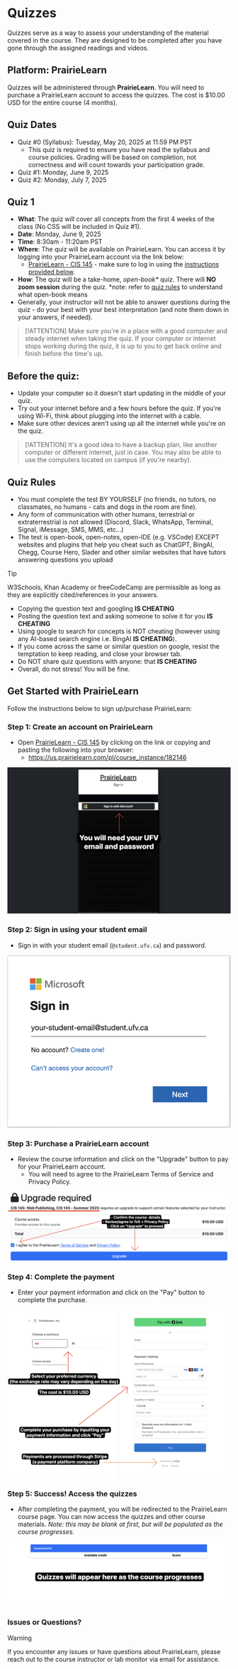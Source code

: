 # Quizzes

Quizzes serve as a way to assess your understanding of the material covered in the course. They are designed to be completed after you have gone through the assigned readings and videos.

## Platform: PrairieLearn

Quizzes will be administered through **PrairieLearn**. You will need to purchase a PrairieLearn account to access the quizzes. The cost is $10.00 USD for the entire course (4 months).

## Quiz Dates 

- Quiz #0 (Syllabus): Tuesday, May 20, 2025 at 11:59 PM PST
  - This quiz is required to ensure you have read the syllabus and course policies. Grading will be based on completion, not correctness and will count towards your participation grade.
- Quiz #1: Monday, June 9, 2025
- Quiz #2: Monday, July 7, 2025


## Quiz 1 
- **What**: The quiz will cover all concepts from the first 4 weeks of the class (No CSS will be included in Quiz #1).
- **Date**: Monday, June 9, 2025
- **Time**: 8:30am - 11:20am PST
- **Where**: The quiz will be available on PrairieLearn. You can access it by logging into your PrairieLearn account via the link below:
  - [PrairieLearn - CIS 145](https://us.prairielearn.com/) - make sure to log in using the [instructions provided below](#get-started-with-prairielearn).
- **How**: The quiz will be a take-home, *open-book\** quiz. There will **NO zoom session** during the quiz. 
*note: refer to [quiz rules](#quiz-rules) to understand what open-book means
- Generally, your instructor will not be able to answer questions during the quiz - do your best with your best interpretation (and note them down in your answers, if needed).

> [!ATTENTION]
> Make sure you're in a place with a good computer and steady internet when taking the quiz. If your computer or internet stops working during the quiz, it is up to you to get back online and finish before the time's up. 

## Before the quiz:
- Update your computer so it doesn't start updating in the middle of your quiz.
- Try out your internet before and a few hours before the quiz. If you're using Wi-Fi, think about plugging into the internet with a cable.
- Make sure other devices aren't using up all the internet while you're on the quiz.

> [!ATTENTION]
> It's a good idea to have a backup plan, like another computer or different internet, just in case. You may also be able to use the computers located on campus (if you're nearby).

## Quiz Rules
- You must complete the test BY YOURSELF (no friends, no tutors, no classmates, no humans - cats and dogs in the room are fine).
- Any form of communication with other humans, terrestrial or extraterrestrial is not allowed (Discord, Slack, WhatsApp, Terminal, Signal, iMessage, SMS, MMS, etc…)
- The test is open-book, open-notes, open-IDE (e.g. VSCode) EXCEPT websites and plugins that help you cheat such as ChatGPT, BingAI, Chegg, Course Hero, Slader and other similar websites that have tutors answering questions you upload 
> [!TIP]
> W3Schools, Khan Academy or freeCodeCamp are permissible as long as they are explicitly cited/references in your answers.
- Copying the question text and googling **IS CHEATING**
- Posting the question text and asking someone to solve it for you **IS CHEATING**
- Using google to search for concepts is NOT cheating (however using any AI-based search engine i.e. BingAI **IS CHEATING**).
- If you come across the same or similar question on google, resist the temptation to keep reading, and close your browser tab.
- Do NOT share quiz questions with anyone: that **IS CHEATING**
- Overall, do not stress! You will be fine.


## Get Started with PrairieLearn

Follow the instructions below to sign up/purchase PrairieLearn:

### Step 1: Create an account on PrairieLearn
- Open [PrairieLearn - CIS 145](https://us.prairielearn.com/pl/course_instance/182146) by clicking on the link or copying and pasting the following into your browser:
  - https://us.prairielearn.com/pl/course_instance/182146

![Sign-in](images/quizzes/PL-sign-in.png)

### Step 2: Sign in using your student email
- Sign in with your student email (`@student.ufv.ca`) and password. 

![Sign-in](images/quizzes/PL-sign-in-email.png)

### Step 3: Purchase a PrairieLearn account
- Review the course information and click on the "Upgrade" button to pay for your PrairieLearn account.
  - You will need to agree to the PrairieLearn Terms of Service and Privacy Policy. 

![Sign-in](images/quizzes/PL-Purchase.png)


### Step 4: Complete the payment
- Enter your payment information and click on the "Pay" button to complete the purchase.

![Sign-in](images/quizzes/PL-Purchase-Pay.png)

### Step 5: Success! Access the quizzes
- After completing the payment, you will be redirected to the PrairieLearn course page. You can now access the quizzes and other course materials. *Note: this may be blank at first, but will be populated as the course progresses.*

![Sign-in](images/quizzes/PL-Landing-Page.png)


### Issues or Questions?

> [!WARNING]
> If you encounter any issues or have questions about PrairieLearn, please reach out to the course instructor or lab monitor via email for assistance. 